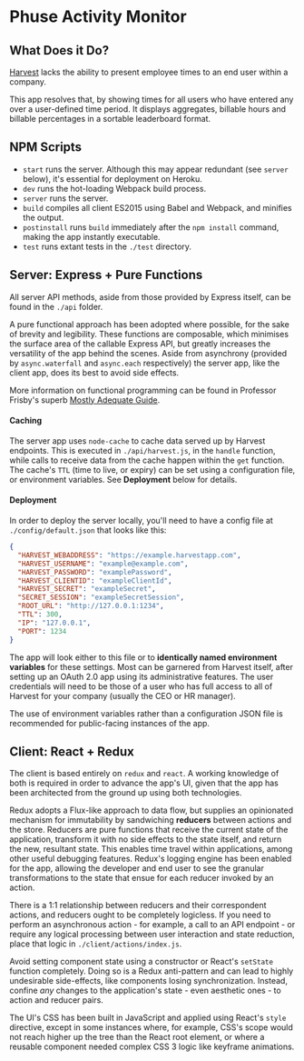 # Phuse Activity Monitor #

## What Does it Do? ##

[Harvest](https://harvestapp.com) lacks the ability to present employee times to an end user within a company.

This app resolves that, by showing times for all users who have entered any over a user-defined time period. It displays aggregates, billable hours and billable percentages in a sortable leaderboard format.

## NPM Scripts ##

- `start` runs the server. Although this may appear redundant (see `server` below), it's essential for deployment on Heroku.
- `dev` runs the hot-loading Webpack build process.
- `server` runs the server.
- `build` compiles all client ES2015 using Babel and Webpack, and minifies the output.
- `postinstall` runs `build` immediately after the `npm install` command, making the app instantly executable.
- `test` runs extant tests in the `./test` directory.

## Server: Express + Pure Functions ##

All server API methods, aside from those provided by Express itself, can be found in the `./api` folder.

A pure functional approach has been adopted where possible, for the sake of brevity and legibility. These functions are composable, which minimises the surface area of the callable Express API, but greatly increases the versatility of the app behind the scenes. Aside from asynchrony (provided by `async.waterfall` and `async.each` respectively) the server app, like the client app, does its best to avoid side effects.

More information on functional programming can be found in Professor Frisby's superb [Mostly Adequate Guide](https://drboolean.gitbooks.io/mostly-adequate-guide/content/ch1.html).

#### Caching ####

The server app uses `node-cache` to cache data served up by Harvest endpoints. This is executed in `./api/harvest.js`, in the `handle` function, while calls to receive data from the cache happen within the `get` function. The cache's `TTL` (time to live, or expiry) can be set using a configuration file, or environment variables. See **Deployment** below for details.

#### Deployment ####

In order to deploy the server locally, you'll need to have a config file at `./config/default.json` that looks like this:

```json
{
  "HARVEST_WEBADDRESS": "https://example.harvestapp.com",
  "HARVEST_USERNAME": "example@example.com",
  "HARVEST_PASSWORD": "examplePassword",
  "HARVEST_CLIENTID": "exampleClientId",
  "HARVEST_SECRET": "exampleSecret",
  "SECRET_SESSION": "exampleSecretSession",
  "ROOT_URL": "http://127.0.0.1:1234",
  "TTL": 300,
  "IP": "127.0.0.1",
  "PORT": 1234
}
```

The app will look either to this file or to **identically named environment variables** for these settings. Most can be garnered from Harvest itself, after setting up an OAuth 2.0 app using its administrative features. The user credentials will need to be those of a user who has full access to all of Harvest for your company (usually the CEO or HR manager).

The use of environment variables rather than a configuration JSON file is recommended for public-facing instances of the app.

## Client: React + Redux ##

The client is based entirely on `redux` and `react`. A working knowledge of both is required in order to advance the app's UI, given that the app has been architected from the ground up using both technologies.

Redux adopts a Flux-like approach to data flow, but supplies an opinionated mechanism for immutability by sandwiching **reducers** between actions and the store. Reducers are pure functions that receive the current state of the application, transform it with no side effects to the state itself, and return the new, resultant state. This enables time travel within applications, among other useful debugging features. Redux's logging engine has been enabled for the app, allowing the developer and end user to see the granular transformations to the state that ensue for each reducer invoked by an action.

There is a 1:1 relationship between reducers and their correspondent actions, and reducers ought to be completely logicless. If you need to perform an asynchronous action - for example, a call to an API endpoint - or require any logical processing between user interaction and state reduction, place that logic in `./client/actions/index.js`.

Avoid setting component state using a constructor or React's `setState` function completely. Doing so is a Redux anti-pattern and can lead to highly undesirable side-effects, like components losing synchronization. Instead, confine *any* changes to the application's state - even aesthetic ones - to action and reducer pairs.

The UI's CSS has been built in JavaScript and applied using React's `style` directive, except in some instances where, for example, CSS's scope would not reach higher up the tree than the React root element, or where a reusable component needed complex CSS 3 logic like keyframe animations.

